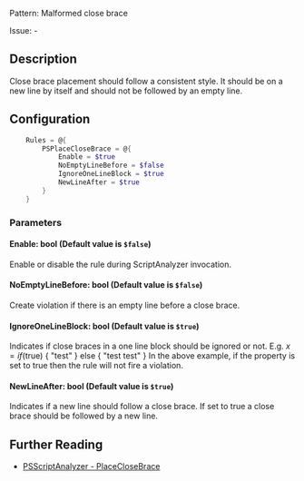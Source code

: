 Pattern: Malformed close brace

Issue: -

## Description

Close brace placement should follow a consistent style. It should be on a new line by itself and should not be followed by an empty line.

## Configuration

```powershell
    Rules = @{
        PSPlaceCloseBrace = @{
            Enable = $true
            NoEmptyLineBefore = $false
            IgnoreOneLineBlock = $true
            NewLineAfter = $true
        }
    }
```

### Parameters

#### Enable: bool (Default value is `$false`)

Enable or disable the rule during ScriptAnalyzer invocation.

#### NoEmptyLineBefore: bool (Default value is `$false`)

Create violation if there is an empty line before a close brace.

#### IgnoreOneLineBlock: bool (Default value is `$true`)

Indicates if close braces in a one line block should be ignored or not.
E.g. $x = if ($true) { "test" } else { "test test" }
In the above example, if the property is set to true then the rule will not fire a violation.

#### NewLineAfter: bool (Default value is `$true`)

Indicates if a new line should follow a close brace. If set to true a close brace should be followed by a new line.

## Further Reading

* [PSScriptAnalyzer - PlaceCloseBrace](https://github.com/PowerShell/PSScriptAnalyzer/blob/master/RuleDocumentation/PlaceCloseBrace.md)